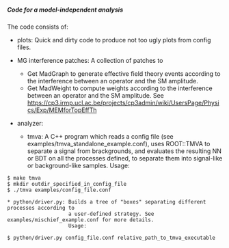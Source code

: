 ##### Code for a model-independent analysis ####

The code consists of:

- plots: 
Quick and dirty code to produce not too ugly plots from config files.

- MG interference patches:
A collection of patches to
	* Get MadGraph to generate effective field theory events according
	  to the interference between an operator and the SM amplitude.
	* Get MadWeight to compute weights according to the interference
	  between an operator and the SM amplitude.
See https://cp3.irmp.ucl.ac.be/projects/cp3admin/wiki/UsersPage/Physics/Exp/MEMforTopEffTh

- analyzer:
	* tmva: A C++ program which reads a config file (see examples/tmva_standalone_example.conf),
			uses ROOT::TMVA to separate a signal from brackgrounds, and evaluates the resulting NN or BDT
			on all the processes defined, to separate them into signal-like or background-like samples.
			Usage: 
```
$ make tmva
$ mkdir outdir_specified_in_config_file
$ ./tmva examples/config_file.conf
```

	* python/driver.py: Builds a tree of "boxes" separating different processes according to
						a user-defined strategy. See examples/mischief_example.conf for more details.
						Usage: 
```
$ python/driver.py config_file.conf relative_path_to_tmva_executable
```
